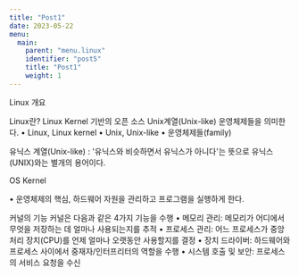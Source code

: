 ```yaml
---
title: "Post1"
date: 2023-05-22
menu:
  main:
    parent: "menu.linux" 
    identifier: "post5"
    title: "Post1"
    weight: 1      
---
```


Linux 개요

Linux란?
Linux Kernel 기반의 오픈 소스 Unix계열(Unix-like) 운영체제들을 의미한다.
• Linux, Linux kernel
• Unix, Unix-like
• 운영체제들(family)

유닉스 계열(Unix-like) : '유닉스와 비슷하면서 유닉스가 아니다'는 뜻으로
유닉스(UNIX)와는 별개의 용어이다.


OS Kernel

• 운영체제의 핵심, 하드웨어 자원을 관리하고 프로그램을 실행하게 한다.

커널의 기능
커널은 다음과 같은 4가지 기능을 수행
• 메모리 관리: 메모리가 어디에서 무엇을 저장하는 데 얼마나 사용되는지를 추적
• 프로세스 관리: 어느 프로세스가 중앙 처리 장치(CPU)를 언제 얼마나 오랫동안 사용할지를 결정
• 장치 드라이버: 하드웨어와 프로세스 사이에서 중재자/인터프리터의 역할을 수행
• 시스템 호출 및 보안: 프로세스의 서비스 요청을 수신
